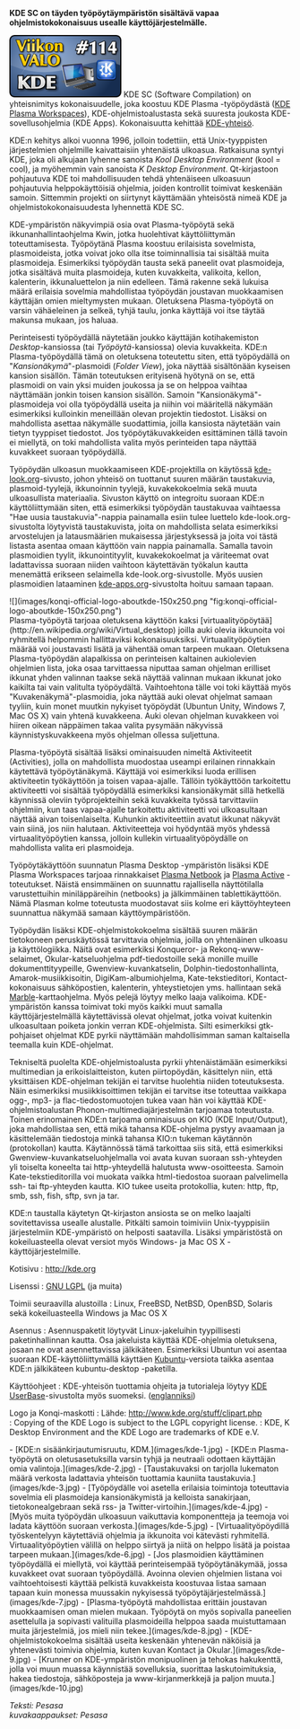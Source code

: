 <!--
Title: KDE
Week: 3x10
Number: 114
Date: 2013/03/03
Pageimage: valo114-kde.png
Tags: Linux,Windows,Mac OS X,FreeBSD,OpenBSD,NetBSD,Solaris,Työpöytä
-->

**KDE SC on täyden työpöytäympäristön sisältävä vapaa
ohjelmistokokonaisuus usealle käyttöjärjestelmälle.**

![](images/valo114-kde.png "fig:valo114-kde.png") KDE SC (Software Compilation)
on yhteisnimitys kokonaisuudelle, joka koostuu KDE Plasma -työpöydästä
([KDE Plasma
Workspaces](http://en.wikipedia.org/wiki/KDE_Plasma_Workspaces)),
KDE-ohjelmistoalustasta sekä suuresta joukosta KDE-sovellusohjelmia (KDE
Apps). Kokonaisuutta kehittää
[KDE-yhteisö](http://fi.wikipedia.org/wiki/KDE).

KDE:n kehitys alkoi vuonna 1996, jolloin todettiin, että Unix-tyyppisten
järjestelmien ohjelmille kaivattaisiin yhtenäistä ulkoasua. Ratkaisuna
syntyi KDE, joka oli alkujaan lyhenne sanoista *Kool Desktop
Environment* (kool = cool), ja myöhemmin vain sanoista *K Desktop
Environment*. Qt-kirjastoon pohjautuva KDE toi mahdollisuuden tehdä
yhtenäiseen ulkoasuun pohjautuvia helppokäyttöisiä ohjelmia, joiden
kontrollit toimivat keskenään samoin. Sittemmin projekti on siirtynyt
käyttämään yhteisöstä nimeä KDE ja ohjelmistokokonaisuudesta lyhennettä
KDE SC.

KDE-ympäristön näkyvimpiä osia ovat Plasma-työpöytä sekä
ikkunanhallintaohjelma Kwin, jotka huolehtivat käyttöliittymän
toteuttamisesta. Työpöytänä Plasma koostuu erilaisista sovelmista,
plasmoideista, jotka voivat joko olla itse toiminnallisia tai sisältää
muita plasmoideja. Esimerkiksi työpöydän tausta sekä paneelit ovat
plasmoideja, jotka sisältävä muita plasmoideja, kuten kuvakkeita,
valikoita, kellon, kalenterin, ikkunaluettelon ja niin edelleen. Tämä
rakenne sekä lukuisa määrä erilaisia sovelmia mahdollistaa työpöydän
joustavan muokkaamisen käyttäjän omien mieltymysten mukaan. Oletuksena
Plasma-työpöytä on varsin vähäeleinen ja selkeä, tyhjä taulu, jonka
käyttäjä voi itse täytää makunsa mukaan, jos haluaa.

Perinteisesti työpöydällä näytetään joukko käyttäjän kotihakemiston
*Desktop*-kansiossa (tai *Työpöytä*-kansiossa) olevia kuvakkeita. KDE:n
Plasma-työpöydällä tämä on oletuksena toteutettu siten, että työpöydällä
on "*Kansionäkymä*"-plasmoidi (*Folder View*), joka näyttää sisältönään
kyseisen kansion sisällön. Tämän toteutuksen erityisenä hyötynä on se,
että plasmoidi on vain yksi muiden joukossa ja se on helppoa vaihtaa
näyttämään jonkin toisen kansion sisällön. Samoin
"Kansionäkymä"-plasmoideja voi olla työpöydällä useita ja niihin voi
määritellä näkymään esimerkiksi kulloinkin meneillään olevan projektin
tiedostot. Lisäksi on mahdollista asettaa näkymälle suodattimia, joilla
kansiosta näytetään vain tietyn tyyppiset tiedostot. Jos
työpöytäkuvakkeiden esittäminen tällä tavoin ei miellytä, on toki
mahdollista valita myös perinteiden tapa näyttää kuvakkeet suoraan
työpöydällä.

Työpöydän ulkoasun muokkaamiseen KDE-projektilla on käytössä
[kde-look.org](http://kde-look.org/)-sivusto, johon yhteisö on tuottanut
suuren määrän taustakuvia, plasmoid-tyylejä, ikkunoinnin tyylejä,
kuvakekokoelmia sekä muuta ulkoasullista materiaalia. Sivuston käyttö on
integroitu suoraan KDE:n käyttöliittymään siten, että esimerkiksi
työpöydän taustakuvaa vaihtaessa "Hae uusia taustakuvia"-nappia
painamalla esiin tulee luettelo kde-look.org-sivustolta löytyvistä
taustakuvista, joita on mahdollista selata esimerkiksi arvostelujen ja
latausmäärien mukaisessa järjestyksessä ja joita voi tästä listasta
asentaa omaan käyttöön vain nappia painamalla. Samalla tavoin
plasmoidien tyylit, ikkunointityylit, kuvakekokoelmat ja väriteemat ovat
ladattavissa suoraan niiden vaihtoon käytettävän työkalun kautta
menemättä erikseen selaimella kde-look.org-sivustolle. Myös uusien
plasmoidien lataaminen [kde-apps.org](http://kde-apps.org/)-sivustolta
hoituu samaan tapaan.

<div class="rightimage" markdown="1">
![](images/konqi-official-logo-aboutkde-150x250.png "fig:konqi-official-logo-aboutkde-150x250.png")
</div>
Plasma-työpöytä tarjoaa oletuksena käyttöön kaksi
[virtuaalityöpöytää](http://en.wikipedia.org/wiki/Virtual_desktop)
joilla auki olevia ikkunoita voi ryhmitellä helpommin hallittaviksi
kokonaisuuksiksi. Virtuaalityöpöytien määrää voi joustavasti lisätä ja
vähentää oman tarpeen mukaan. Oletuksena Plasma-työpöydän alapalkissa on
perinteisen kaltainen aukiolevien ohjelmien lista, joka osaa
tarvittaessa niputtaa saman ohjelman erilliset ikkunat yhden valinnan
taakse sekä näyttää valinnan mukaan ikkunat joko kaikilta tai vain
valitulta työpöydältä. Vaihtoehtona tälle voi toki käyttää myös
"Kuvakenäkymä"-plasmoidia, joka näyttää auki olevat ohjelmat samaan
tyyliin, kuin monet muutkin nykyiset työpöydät (Ubuntun Unity, Windows
7, Mac OS X) vain yhtenä kuvakkeena. Auki olevan ohjelman kuvakkeen voi
hiiren oikean näppäimen takaa valita pysymään näkyvissä
käynnistyskuvakkeena myös ohjelman ollessa suljettuna.

Plasma-työpöytä sisältää lisäksi ominaisuuden nimeltä Aktiviteetit
(Activities), jolla on mahdollista muodostaa useampi erilainen
rinnakkain käytettävä työpöytänäkymä. Käyttäjä voi esimerkiksi luoda
erillisen aktiviteetin työkäyttöön ja toisen vapaa-ajalle. Tällöin
työkäyttöön tarkoitettu aktiviteetti voi sisältää työpöydällä
esimerkiksi kansionäkymät sillä hetkellä käynnissä oleviin
työprojekteihin sekä kuvakkeita työssä tarvittaviin ohjelmiin, kun taas
vapaa-ajalle tarkoitettu aktiviteetti voi ulkoasultaan näyttää aivan
toisenlaiselta. Kuhunkin aktiviteettiin avatut ikkunat näkyvät vain
siinä, jos niin halutaan. Aktiviteetteja voi hyödyntää myös yhdessä
virtuaalityöpöytien kanssa, jolloin kullekin virtuaalityöpöydälle on
mahdollista valita eri plasmoideja.

Työpöytäkäyttöön suunnatun Plasma Desktop -ympäristön lisäksi KDE Plasma
Workspaces tarjoaa rinnakkaiset [Plasma
Netbook](http://www.kde.org/workspaces/plasmanetbook/) ja [Plasma
Active](http://plasma-active.org/) -toteutukset. Näistä ensimmäinen on
suunnattu rajallisella näyttötilalla varustettuihin miniläppäreihin
(netbooks) ja jälkimmäinen tablettikäyttöön. Nämä Plasman kolme
toteutusta muodostavat siis kolme eri käyttöyhteyteen suunnattua näkymää
samaan käyttöympäristöön.

Työpöydän lisäksi KDE-ohjelmistokokoelma sisältää suuren määrän
tietokoneen peruskäytössä tarvittavia ohjelmia, joilla on yhtenäinen
ulkoasu ja käyttölogiikka. Näitä ovat esimerkiksi Konqueror- ja
Rekonq-www-selaimet, Okular-katseluohjelma pdf-tiedostoille sekä monille
muille dokumenttityypeille, Gwenview-kuvankatselin,
Dolphin-tiedostonhallinta, Amarok-musiikkisoitin, DigiKam-albumiohjelma,
Kate-tekstieditori, Kontact-kokonaisuus sähköpostien, kalenterin,
yhteystietojen yms. hallintaan sekä
[Marble](Marble)-karttaohjelma. Myös pelejä löytyy melko
laaja valikoima. KDE-ympäristön kanssa toimivat toki myös kaikki muut
samalla käyttöjärjestelmällä käytettävissä olevat ohjelmat, jotka voivat
kuitenkin ulkoasultaan poiketa jonkin verran KDE-ohjelmista. Silti
esimerkiksi gtk-pohjaiset ohjelmat KDE pyrkii näyttämään mahdollisimman
saman kaltaisella teemalla kuin KDE-ohjelmat.

Tekniseltä puolelta KDE-ohjelmistoalusta pyrkii yhtenäistämään
esimerkiksi multimedian ja erikoislaitteiston, kuten piirtopöydän,
käsittelyn niin, että yksittäisen KDE-ohjelman tekijän ei tarvitse
huolehtia niiden toteutuksesta. Näin esimerkiksi musiikkisoittimen
tekijän ei tarvitse itse toteuttaa vaikkapa ogg-, mp3- ja
flac-tiedostomuotojen tukea vaan hän voi käyttää KDE-ohjelmistoalustan
Phonon-multimediajärjestelmän tarjoamaa toteutusta. Toinen erinomainen
KDE:n tarjoama ominaisuus on KIO (KDE Input/Output), joka mahdollistaa
sen, että mikä tahansa KDE-ohjelma pystyy avaamaan ja käsittelemään
tiedostoja minkä tahansa KIO:n tukeman käytännön (protokollan) kautta.
Käytännössä tämä tarkoittaa siis sitä, että esimerkiksi
Gwenview-kuvankatseluohjelmalla voi avata kuvan suoraan ssh-yhteyden yli
toiselta koneelta tai http-yhteydellä halutusta www-osoitteesta. Samoin
Kate-tekstieditorilla voi muokata vaikka html-tiedostoa suoraan
palvelimella ssh- tai ftp-yhteyden kautta. KIO tukee useita protokollia,
kuten: http, ftp, smb, ssh, fish, sftp, svn ja tar.

KDE:n taustalla käytetyn Qt-kirjaston ansiosta se on melko laajalti
sovitettavissa usealle alustalle. Pitkälti samoin toimiviin
Unix-tyyppisiin järjestelmiin KDE-ympäristö on helposti saatavilla.
Lisäksi ympäristöstä on kokeiluasteella olevat versiot myös Windows- ja
Mac OS X -käyttöjärjestelmille.

Kotisivu
:   <http://kde.org>

Lisenssi
:   [GNU LGPL](GNU_LGPL) (ja muita)

Toimii seuraavilla alustoilla
:   Linux, FreeBSD, NetBSD, OpenBSD, Solaris sekä kokeiluasteella
    Windows ja Mac OS X

Asennus
:   Asennuspaketit löytyvät Linux-jakeluihin tyypillisesti
    paketinhallinnan kautta. Osa jakeluista käyttää KDE-ohjelmia
    oletuksena, josaan ne ovat asennettavissa jälkikäteen. Esimerkiksi
    Ubuntun voi asentaa suoraan KDE-käyttöliittymällä käyttäen
    [Kubuntu](http://kubuntu.org)-versiota taikka asentaa KDE:n
    jälkikäteen kubuntu-desktop -paketilla.

Käyttöohjeet
:   KDE-yhteisön tuottamia ohjeita ja tutorialeja löytyy [KDE
    UserBase](http://userbase.kde.org/Welcome_to_KDE_UserBase/fi)-sivustolta
    myös suomeksi. ([englanniksi](http://userbase.kde.org/))

Logo ja Konqi-maskotti
:   Lähde: <http://www.kde.org/stuff/clipart.php>\
:   Copying of the KDE Logo is subject to the LGPL copyright license.
:   KDE, K Desktop Environment and the KDE Logo are trademarks of KDE
    e.V.

<div class="psgallery" markdown="1">
-   [KDE:n sisäänkirjautumisruutu, KDM.](images/kde-1.jpg)
-   [KDE:n Plasma-työpöytä on oletusasetuksilla varsin tyhjä ja
    neutraali odottaen käyttäjän omia valintoja.](images/kde-2.jpg)
-   [Taustakuvaksi on tarjolla lukematon määrä verkosta ladattavia
    yhteisön tuottamia kauniita taustakuvia.](images/kde-3.jpg)
-   [Työpöydälle voi asetella erilaisia toimintoja toteuttavia sovelmia
    eli plasmoideja kansionäkymistä ja kelloista sanakirjaan,
    tietokonealgebraan sekä rss- ja
    Twitter-virtoihin.](images/kde-4.jpg)
-   [Myös muita työpöydän ulkoasuun vaikuttavia komponentteja ja teemoja
    voi ladata käyttöön suoraan verkosta.](images/kde-5.jpg)
-   [Virtuaalityöpöydillä työskentelyyn käytettäviä ohjelmia ja
    ikkunoita voi kätevästi ryhmitellä. Virtuaalityöpöytien välillä on
    helppo siirtyä ja niitä on helppo lisätä ja poistaa tarpeen
    mukaan.](images/kde-6.jpg)
-   [Jos plasmoidien käyttäminen työpöydällä ei miellytä, voi käyttää
    perinteisempää työpöytänäkymää, jossa kuvakkeet ovat suoraan
    työpöydällä. Avoinna olevien ohjelmien listana voi vaihtoehtoisesti
    käyttää pelkistä kuvakkeista koostuvaa listaa samaan tapaan kuin
    monessa muussakin nykyisessä
    työpöytäjärjestelmässä.](images/kde-7.jpg)
-   [Plasma-työpöytä mahdollistaa erittäin joustavan muokkaamisen oman
    mielen mukaan. Työpöytä on myös sopivalla paneelien asettelulla ja
    sopivasti valituilla plasmoideilla helppoa saada muistuttamaan muita
    järjestelmiä, jos mieli niin tekee.](images/kde-8.jpg)
-   [KDE-ohjelmistokokoelma sisältää useita keskenään yhtenevän näköisiä
    ja yhtenevästi toimivia ohjelmia, kuten kuvan Kontact ja
    Okular.](images/kde-9.jpg)
-   [Krunner on KDE-ympäristön monipuolinen ja tehokas hakukenttä, jolla
    voi muun muassa käynnistää sovelluksia, suorittaa laskutoimituksia,
    hakea tiedostoja, sähköposteja ja www-kirjanmerkkejä ja paljon
    muuta.](images/kde-10.jpg)
</div>

*Teksti: Pesasa* <br />
*kuvakaappaukset: Pesasa*

